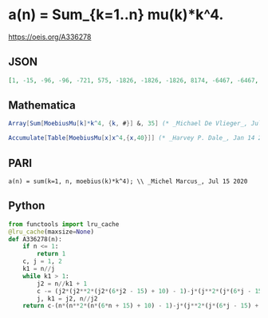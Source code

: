 # a\(n\) \= Sum\_\{k\=1\.\.n\} mu\(k\)\*k^4\.
https://oeis.org/A336278
## JSON
```JSON
[1, -15, -96, -96, -721, 575, -1826, -1826, -1826, 8174, -6467, -6467, -35028, 3388, 54013, 54013, -29508, -29508, -159829, -159829, 34652, 268908, -10933, -10933, -10933, 446043, 446043, 446043, -261238, -1071238, -1994759, -1994759, -808838, 527498, 2028123]
```
## Mathematica
```Mathematica
Array[Sum[MoebiusMu[k]*k^4, {k, #}] &, 35] (* _Michael De Vlieger_, Jul 15 2020 *)
```
```Mathematica
Accumulate[Table[MoebiusMu[x]x^4,{x,40}]] (* _Harvey P. Dale_, Jan 14 2021 *)
```
## PARI
```PARI
a(n) = sum(k=1, n, moebius(k)*k^4); \\ _Michel Marcus_, Jul 15 2020
```
## Python
```Python
from functools import lru_cache
@lru_cache(maxsize=None)
def A336278(n):
    if n <= 1:
        return 1
    c, j = 1, 2
    k1 = n//j
    while k1 > 1:
        j2 = n//k1 + 1
        c -= (j2*(j2**2*(j2*(6*j2 - 15) + 10) - 1)-j*(j**2*(j*(6*j - 15) + 10) - 1))//30*A336278(k1)
        j, k1 = j2, n//j2
    return c-(n*(n**2*(n*(6*n + 15) + 10) - 1)-j*(j**2*(j*(6*j - 15) + 10) - 1))//30 # _Chai Wah Wu_, Apr 04 2023
```

